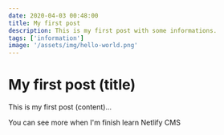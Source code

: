 ```yaml
---
date: 2020-04-03 00:48:00
title: My first post
description: This is my first post with some informations.
tags: ['information']
image: '/assets/img/hello-world.png'
---
```


# My first post (title)

This is my first post (content)...

You can see more when I'm finish learn Netlify CMS

